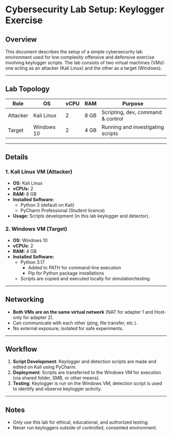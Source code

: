 # Cybersecurity Lab Setup: Keylogger Exercise

## Overview

This document describes the setup of a simple cybersecurity lab environment used for low complexity offensive and defensive exercise involving keylogger scripts. The lab consists of two virtual machines (VMs): one acting as an attacker (Kali Linux) and the other as a target (Windows).

---

## Lab Topology

| Role        | OS           | vCPU | RAM    | Purpose                          |
|-------------|--------------|------|--------|----------------------------------|
| Attacker    | Kali Linux   | 2    | 8 GB   | Scripting, dev, command & control|
| Target      | Windows 10   | 2    | 4 GB   | Running and investigating scripts|

---

## Details

### 1. Kali Linux VM (Attacker)
- **OS:** Kali Linux 
- **vCPUs:** 2
- **RAM:** 8 GB
- **Installed Software:**
  - Python 3 (default on Kali)
  - PyCharm Professional (Student licence)
- **Usage:** Scripts development (in this lab keylogger and detector).

### 2. Windows VM (Target)
- **OS:** Windows 10 
- **vCPUs:** 2
- **RAM:** 4 GB
- **Installed Software:**
  - Python 3.17
    - Added to PATH for command-line execution
    - Pip for Python package installations
  - Scripts are copied and executed locally for simulation/testing

---

## Networking

- **Both VMs are on the same virtual network** (NAT for adapter 1 and Host-only for adapter 2).
- Can communicate with each other (ping, file transfer, etc.).
- No external exposure; isolated for safe experiments.

---

## Workflow

1. **Script Development**: Keylogger and detection scripts are made and edited on Kali using PyCharm.
2. **Deployment**: Scripts are transferred to the Windows VM for execution (via shared folder, SMB, or other means).
3. **Testing**: Keylogger is run on the Windows VM; detection script is used to identify and observe keylogger activity.

---

## Notes

- Only use this lab for ethical, educational, and authorized testing.
- Never run keyloggers outside of controlled, consented environment.

